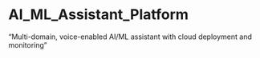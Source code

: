 # AI_ML_Assistant_Platform
“Multi-domain, voice-enabled AI/ML assistant with cloud deployment and monitoring”
